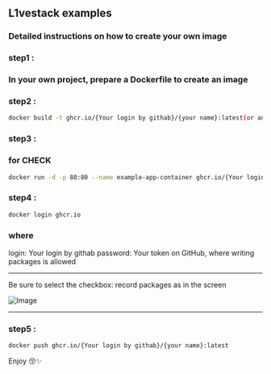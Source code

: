 ## L1vestack examples

### Detailed instructions on how to create your own image

### step1 :

### In your own project, prepare a Dockerfile to create an image

### step2 :

```bash
docker build -t ghcr.io/{Your login by githab}/{your name}:latest(or another any tag) .
```

### step3 :
### for CHECK

```bash
docker run -d -p 80:80 --name example-app-container ghcr.io/{Your login by githab}/{your name}:latest
```


### step4 :

```bash
docker login ghcr.io
```
### where
login: Your login by githab
password: Your token on GitHub, where writing packages is allowed

_________________________________________________________________________________________
Be sure to select the checkbox: record packages as in the screen

![Image](https://github.com/user-attachments/assets/bdef16c0-76c3-4c24-8e3e-4002461043f3)

_________________________________________________________________________________________


### step5 :

```bash
docker push ghcr.io/{Your login by githab}/{your name}:latest
```



Enjoy 😚✨
